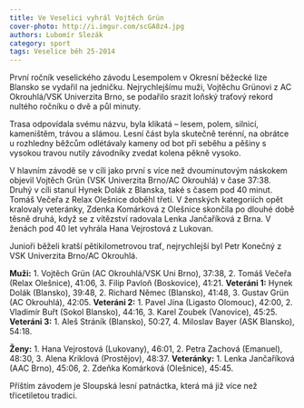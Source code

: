 ```yaml
---
title: Ve Veselici vyhrál Vojtěch Grün
cover-photo: http://i.imgur.com/scGA8z4.jpg
authors: Lubomír Slezák
category: sport
tags: Veselice běh 25-2014 
---
```


První ročník veselického závodu Lesempolem v Okresní běžecké lize Blansko se vydařil na jedničku. Nejrychlejšímu muži, Vojtěchu Grünovi z AC Okrouhlá/VSK Univerzita Brno, se podařilo srazit loňský traťový rekord nultého ročníku o dvě a půl minuty.

Trasa odpovídala svému názvu, byla klikatá – lesem, polem, silnicí, kameništěm, trávou a slámou. Lesní část byla skutečně terénní, na obrátce u rozhledny běžcům odlétávaly kameny od bot při seběhu a pěšiny s vysokou travou nutily závodníky zvedat kolena pěkně vysoko.

V hlavním závodě se v cíli jako první s více než dvouminutovým náskokem objevil Vojtěch Grün (VSK Univerzita Brno/AC Okrouhlá) v čase 37:38. Druhý v cíli stanul Hynek Dolák z Blanska, také s časem pod 40 minut. Tomáš Večeřa z Relax Olešnice doběhl třetí.
V ženských kategoriích opět kralovaly veteránky, Zdenka Komárková z Olešnice skončila po dlouhé době těsně druhá, když se z vítězství radovala Lenka Jančaříková z Brna. V ženách pod 40 let vyhrála Hana Vejrostová z Lukovan.

Junioři běželi kratší pětikilometrovou trať, nejrychlejší byl Petr Konečný z VSK Univerzita Brno/AC Okrouhlá.

**Muži:** 1. Vojtěch Grün (AC Okrouhlá/VSK Uni Brno), 37:38, 2. Tomáš Večeřa (Relax Olešnice), 41:06, 3. Filip Pavloň (Boskovice), 41:21. **Veteráni 1:** Hynek Dolák (Blansko), 39:48, 2. Richard Němec (Blansko), 41:48, 3. Gustav Grün (AC Okrouhlá), 42:05. **Veteráni 2:** 1. Pavel Jína (Ligasto Olomouc), 42:00, 2. Vladimír Buřt (Sokol Blansko), 44:16, 3. Karel Zoubek (Vanovice), 45:25. **Veteráni 3:** 1. Aleš Stráník (Blansko), 50:27, 4. Miloslav Bayer (ASK Blansko), 54:18.

**Ženy:** 1. Hana Vejrostová (Lukovany), 46:01, 2. Petra Zachová (Emanuel), 48:30, 3. Alena Kriklová (Prostějov), 48:37. **Veteránky:** 1. Lenka Jančaříková (AAC Brno), 45:06, 2. Zdeňka Komárková (Olešnice), 45:45. 

Příštím závodem je Sloupská lesní patnáctka, která má již více než třicetiletou tradici.